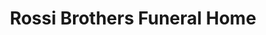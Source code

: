---
title: "Rossi Brothers Funeral Home"
url: /boardman/rossi-brothers-funeral-home/
shop: funeral directors
---